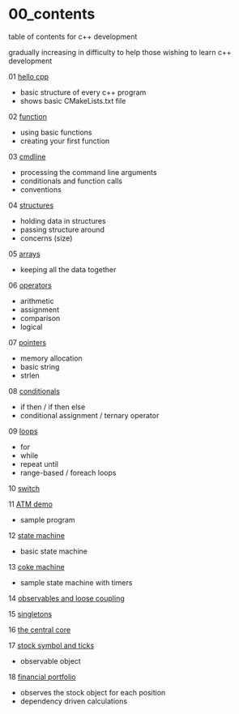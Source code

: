 # 00_contents
table of contents for c++ development 

gradually increasing in difficulty to help those wishing to learn c++ development 

01 [hello cpp](https://github.com/tiny/01_hello_cpp.git)  
-  basic structure of every c++ program
-  shows basic CMakeLists.txt file

02 [function]() 
-  using basic functions
-  creating your first function

03 [cmdline]()
-  processing the command line arguments
-  conditionals and function calls
-  conventions

04 [structures]() 
-  holding data in structures
-  passing structure around
-  concerns (size)

05 [arrays]()
-  keeping all the data together

06 [operators]()
-  arithmetic
-  assignment 
-  comparison
-  logical

07 [pointers]()
-  memory allocation
-  basic string
-  strlen

08 [conditionals]()
-  if then / if then else
-  conditional assignment / ternary operator

09 [loops]()
-  for
-  while
-  repeat until
-  range-based / foreach loops

10 [switch]()

11 [ATM demo]()
-  sample program

12 [state machine]()
-  basic state machine

13 [coke machine]()
-  sample state machine with timers

14 [observables and loose coupling]()

15 [singletons]()

16 [the central core]()

17 [stock symbol and ticks]()
-  observable object

18 [financial portfolio]()
-  observes the stock object for each position
-  dependency driven calculations








